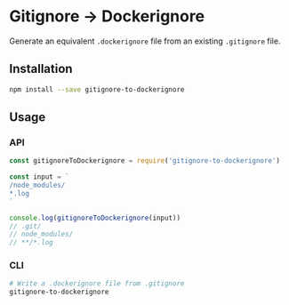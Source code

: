 # Gitignore → Dockerignore

Generate an equivalent `.dockerignore` file from an existing `.gitignore` file.

## Installation

```sh
npm install --save gitignore-to-dockerignore
```

## Usage

### API

```js
const gitignoreToDockerignore = require('gitignore-to-dockerignore')

const input = `
/node_modules/
*.log
`

console.log(gitignoreToDockerignore(input))
// .git/
// node_modules/
// **/*.log
```

### CLI

```sh
# Write a .dockerignore file from .gitignore
gitignore-to-dockerignore
```
